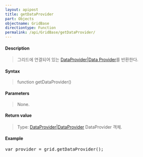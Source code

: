 ```yaml
---
layout: apipost
title: getDataProvider
part: Objects
objectname: GridBase
directiontype: Function
permalink: /api/GridBase/getDataProvider/
---
```



#### Description

> 그리드에 연결되어 있는 [DataProvider|Data Provider](/api/GridBase/)를 반환한다.

#### Syntax

> function getDataProvider()

#### Parameters

> None.

#### Return value

> Type: [DataProvider|DataProvider](/api/GridBase/)
> DataProvider 객체.

#### Example

<pre class="prettyprint">
var provider = grid.getDataProvider();
</pre>




